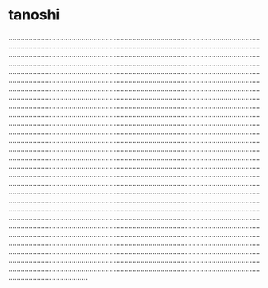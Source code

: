 # tanoshi
.......................................................................................................................................................................................................................................................................................................................................................................................................................................................................................................................................................................................................................................................................................................................................................................................................................................................................................................................................................................................................................................................................................................................................................................................................................................................................................................................................................................................................................................................................................................................................................................................................................................................................................................................................................................................................................................................................................................................................................................................................................................................................................................................................................................................................................................................................................................................................................................................................................................................................................................................................................................................................................................................................................................................................................................................................................................................................................................................................................................................................................................................................................................................................................................................................................................................................................................................................................................................................................................................................................................................................................................................................................................................